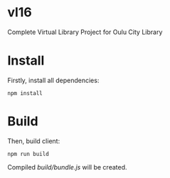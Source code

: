 # vl16
Complete Virtual Library Project for Oulu City Library

# Install
Firstly, install all dependencies:
```
npm install
```

# Build
Then, build client:
```
npm run build
```
Compiled _build/bundle.js_ will be created.
